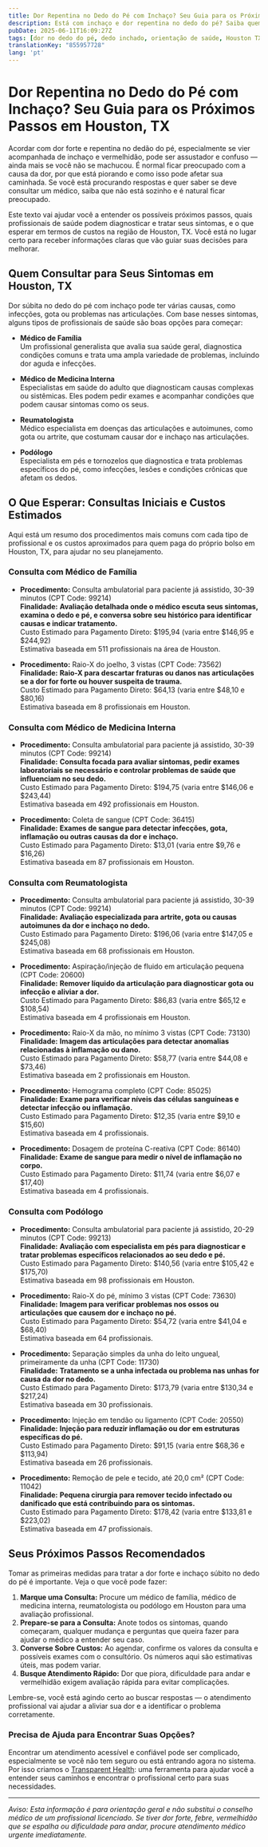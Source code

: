 ```yaml
---
title: Dor Repentina no Dedo do Pé com Inchaço? Seu Guia para os Próximos Passos em Houston, TX  
description: Está com inchaço e dor repentina no dedo do pé? Saiba quem procurar e os custos esperados em Houston, TX para receber o cuidado que você precisa.  
pubDate: 2025-06-11T16:09:27Z
tags: [dor no dedo do pé, dedo inchado, orientação de saúde, Houston TX, custos de provedores, dor no pé]
translationKey: "855957728"
lang: 'pt'
---
```


# Dor Repentina no Dedo do Pé com Inchaço? Seu Guia para os Próximos Passos em Houston, TX

Acordar com dor forte e repentina no dedão do pé, especialmente se vier acompanhada de inchaço e vermelhidão, pode ser assustador e confuso — ainda mais se você não se machucou. É normal ficar preocupado com a causa da dor, por que está piorando e como isso pode afetar sua caminhada. Se você está procurando respostas e quer saber se deve consultar um médico, saiba que não está sozinho e é natural ficar preocupado.

Este texto vai ajudar você a entender os possíveis próximos passos, quais profissionais de saúde podem diagnosticar e tratar seus sintomas, e o que esperar em termos de custos na região de Houston, TX. Você está no lugar certo para receber informações claras que vão guiar suas decisões para melhorar.

## Quem Consultar para Seus Sintomas em Houston, TX

Dor súbita no dedo do pé com inchaço pode ter várias causas, como infecções, gota ou problemas nas articulações. Com base nesses sintomas, alguns tipos de profissionais de saúde são boas opções para começar:

- **Médico de Família**  
  Um profissional generalista que avalia sua saúde geral, diagnostica condições comuns e trata uma ampla variedade de problemas, incluindo dor aguda e infecções.

- **Médico de Medicina Interna**  
  Especialistas em saúde do adulto que diagnosticam causas complexas ou sistêmicas. Eles podem pedir exames e acompanhar condições que podem causar sintomas como os seus.

- **Reumatologista**  
  Médico especialista em doenças das articulações e autoimunes, como gota ou artrite, que costumam causar dor e inchaço nas articulações.

- **Podólogo**  
  Especialista em pés e tornozelos que diagnostica e trata problemas específicos do pé, como infecções, lesões e condições crônicas que afetam os dedos.

## O Que Esperar: Consultas Iniciais e Custos Estimados

Aqui está um resumo dos procedimentos mais comuns com cada tipo de profissional e os custos aproximados para quem paga do próprio bolso em Houston, TX, para ajudar no seu planejamento.

### Consulta com Médico de Família

- **Procedimento:** Consulta ambulatorial para paciente já assistido, 30-39 minutos (CPT Code: 99214)  
  **Finalidade:** **Avaliação detalhada onde o médico escuta seus sintomas, examina o dedo e pé, e conversa sobre seu histórico para identificar causas e indicar tratamento.**  
  Custo Estimado para Pagamento Direto: $195,94 (varia entre $146,95 e $244,92)  
  Estimativa baseada em 511 profissionais na área de Houston.

- **Procedimento:** Raio-X do joelho, 3 vistas (CPT Code: 73562)  
  **Finalidade:** **Raio-X para descartar fraturas ou danos nas articulações se a dor for forte ou houver suspeita de trauma.**  
  Custo Estimado para Pagamento Direto: $64,13 (varia entre $48,10 e $80,16)  
  Estimativa baseada em 8 profissionais em Houston.

### Consulta com Médico de Medicina Interna

- **Procedimento:** Consulta ambulatorial para paciente já assistido, 30-39 minutos (CPT Code: 99214)  
  **Finalidade:** **Consulta focada para avaliar sintomas, pedir exames laboratoriais se necessário e controlar problemas de saúde que influenciam no seu dedo.**  
  Custo Estimado para Pagamento Direto: $194,75 (varia entre $146,06 e $243,44)  
  Estimativa baseada em 492 profissionais em Houston.

- **Procedimento:** Coleta de sangue (CPT Code: 36415)  
  **Finalidade:** **Exames de sangue para detectar infecções, gota, inflamação ou outras causas da dor e inchaço.**  
  Custo Estimado para Pagamento Direto: $13,01 (varia entre $9,76 e $16,26)  
  Estimativa baseada em 87 profissionais em Houston.

### Consulta com Reumatologista

- **Procedimento:** Consulta ambulatorial para paciente já assistido, 30-39 minutos (CPT Code: 99214)  
  **Finalidade:** **Avaliação especializada para artrite, gota ou causas autoimunes da dor e inchaço no dedo.**  
  Custo Estimado para Pagamento Direto: $196,06 (varia entre $147,05 e $245,08)  
  Estimativa baseada em 68 profissionais em Houston.

- **Procedimento:** Aspiração/injeção de fluido em articulação pequena (CPT Code: 20600)  
  **Finalidade:** **Remover líquido da articulação para diagnosticar gota ou infecção e aliviar a dor.**  
  Custo Estimado para Pagamento Direto: $86,83 (varia entre $65,12 e $108,54)  
  Estimativa baseada em 4 profissionais em Houston.

- **Procedimento:** Raio-X da mão, no mínimo 3 vistas (CPT Code: 73130)  
  **Finalidade:** **Imagem das articulações para detectar anomalias relacionadas à inflamação ou dano.**  
  Custo Estimado para Pagamento Direto: $58,77 (varia entre $44,08 e $73,46)  
  Estimativa baseada em 2 profissionais em Houston.

- **Procedimento:** Hemograma completo (CPT Code: 85025)  
  **Finalidade:** **Exame para verificar níveis das células sanguíneas e detectar infecção ou inflamação.**  
  Custo Estimado para Pagamento Direto: $12,35 (varia entre $9,10 e $15,60)  
  Estimativa baseada em 4 profissionais.

- **Procedimento:** Dosagem de proteína C-reativa (CPT Code: 86140)  
  **Finalidade:** **Exame de sangue para medir o nível de inflamação no corpo.**  
  Custo Estimado para Pagamento Direto: $11,74 (varia entre $6,07 e $17,40)  
  Estimativa baseada em 4 profissionais.

### Consulta com Podólogo

- **Procedimento:** Consulta ambulatorial para paciente já assistido, 20-29 minutos (CPT Code: 99213)  
  **Finalidade:** **Avaliação com especialista em pés para diagnosticar e tratar problemas específicos relacionados ao seu dedo e pé.**  
  Custo Estimado para Pagamento Direto: $140,56 (varia entre $105,42 e $175,70)  
  Estimativa baseada em 98 profissionais em Houston.

- **Procedimento:** Raio-X do pé, mínimo 3 vistas (CPT Code: 73630)  
  **Finalidade:** **Imagem para verificar problemas nos ossos ou articulações que causem dor e inchaço no pé.**  
  Custo Estimado para Pagamento Direto: $54,72 (varia entre $41,04 e $68,40)  
  Estimativa baseada em 64 profissionais.

- **Procedimento:** Separação simples da unha do leito ungueal, primeiramente da unha (CPT Code: 11730)  
  **Finalidade:** **Tratamento se a unha infectada ou problema nas unhas for causa da dor no dedo.**  
  Custo Estimado para Pagamento Direto: $173,79 (varia entre $130,34 e $217,24)  
  Estimativa baseada em 30 profissionais.

- **Procedimento:** Injeção em tendão ou ligamento (CPT Code: 20550)  
  **Finalidade:** **Injeção para reduzir inflamação ou dor em estruturas específicas do pé.**  
  Custo Estimado para Pagamento Direto: $91,15 (varia entre $68,36 e $113,94)  
  Estimativa baseada em 26 profissionais.

- **Procedimento:** Remoção de pele e tecido, até 20,0 cm² (CPT Code: 11042)  
  **Finalidade:** **Pequena cirurgia para remover tecido infectado ou danificado que está contribuindo para os sintomas.**  
  Custo Estimado para Pagamento Direto: $178,42 (varia entre $133,81 e $223,02)  
  Estimativa baseada em 47 profissionais.

## Seus Próximos Passos Recomendados

Tomar as primeiras medidas para tratar a dor forte e inchaço súbito no dedo do pé é importante. Veja o que você pode fazer:

1. **Marque uma Consulta:** Procure um médico de família, médico de medicina interna, reumatologista ou podólogo em Houston para uma avaliação profissional.
2. **Prepare-se para a Consulta:** Anote todos os sintomas, quando começaram, qualquer mudança e perguntas que queira fazer para ajudar o médico a entender seu caso.
3. **Converse Sobre Custos:** Ao agendar, confirme os valores da consulta e possíveis exames com o consultório. Os números aqui são estimativas úteis, mas podem variar.
4. **Busque Atendimento Rápido:** Dor que piora, dificuldade para andar e vermelhidão exigem avaliação rápida para evitar complicações.

Lembre-se, você está agindo certo ao buscar respostas — o atendimento profissional vai ajudar a aliviar sua dor e a identificar o problema corretamente.

### Precisa de Ajuda para Encontrar Suas Opções?

Encontrar um atendimento acessível e confiável pode ser complicado, especialmente se você não tem seguro ou está entrando agora no sistema. Por isso criamos o [Transparent Health](https://transparenthealth.ai): uma ferramenta para ajudar você a entender seus caminhos e encontrar o profissional certo para suas necessidades.

---

*Aviso: Esta informação é para orientação geral e não substitui o conselho médico de um profissional licenciado. Se tiver dor forte, febre, vermelhidão que se espalha ou dificuldade para andar, procure atendimento médico urgente imediatamente.*